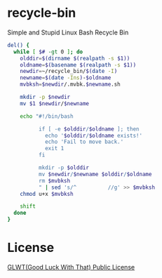# recycle-bin
Simple and Stupid Linux Bash Recycle Bin

```bash
del() {
  while [ $# -gt 0 ]; do
    olddir=$(dirname $(realpath -s $1))
    oldname=$(basename $(realpath -s $1))
    newdir=~/recycle_bin/$(date -I)
    newname=$(date -Ins)-$oldname
    mvbksh=$newdir/.mvbk.$newname.sh

    mkdir -p $newdir
    mv $1 $newdir/$newname

    echo "#!/bin/bash

          if [ -e $olddir/$oldname ]; then
            echo '$olddir/$oldname exists!'
            echo 'Fail to move back.'
            exit 1
          fi

          mkdir -p $olddir
          mv $newdir/$newname $olddir/$oldname
          rm $mvbksh
          " | sed 's/^          //g' >> $mvbksh
    chmod u+x $mvbksh

    shift
  done
}
```

# License

[GLWT(Good Luck With That) Public License](https://github.com/GasinAn/recycle-bin/blob/main/LICENSE)
